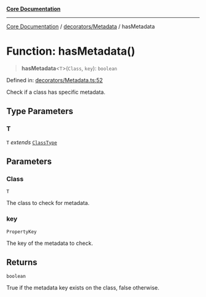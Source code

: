 [**Core Documentation**](../../../README.md)

***

[Core Documentation](../../../README.md) / [decorators/Metadata](../README.md) / hasMetadata

# Function: hasMetadata()

> **hasMetadata**\<`T`\>(`Class`, `key`): `boolean`

Defined in: [decorators/Metadata.ts:52](https://github.com/stonemjs/core/blob/3581a30de158e951ead319c3cc6abead0be9639f/src/decorators/Metadata.ts#L52)

Check if a class has specific metadata.

## Type Parameters

### T

`T` *extends* [`ClassType`](../../../declarations/type-aliases/ClassType.md)

## Parameters

### Class

`T`

The class to check for metadata.

### key

`PropertyKey`

The key of the metadata to check.

## Returns

`boolean`

True if the metadata key exists on the class, false otherwise.
